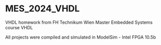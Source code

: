 # MES_2024_VHDL
VHDL homework from FH Technikum Wien Master Embedded Systems course VHDL

All projects were compiled and simulated in ModelSim - Intel FPGA 10.5b
